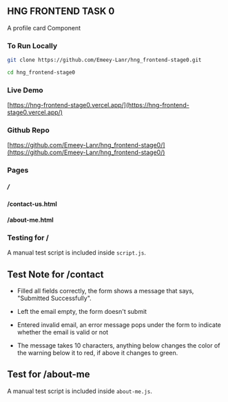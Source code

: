 ## HNG FRONTEND TASK 0
A profile card Component

### To Run Locally

```bash
git clone https://github.com/Emeey-Lanr/hng_frontend-stage0.git
```

``` bash
cd hng_frontend-stage0 
```
### Live Demo
[https://hng-frontend-stage0.vercel.app/](https://hng-frontend-stage0.vercel.app/)



### Github Repo
[https://github.com/Emeey-Lanr/hng_frontend-stage0/](https://github.com/Emeey-Lanr/hng_frontend-stage0/)


### Pages
##### /
#### /contact-us.html
#### /about-me.html


### Testing for /
A manual test script is included inside `script.js`.


## Test Note for /contact 
- Filled all fields correctly, the form shows a message that says, "Submitted Successfully".

- Left the email empty,  the form doesn't submit 

- Entered invalid email, an error message pops under the form to indicate whether the email is valid or not 

- The message takes  10 characters, anything below changes the color of the warning below it to red, if above it changes to green.


## Test for /about-me 
A manual test script is included inside `about-me.js`.


